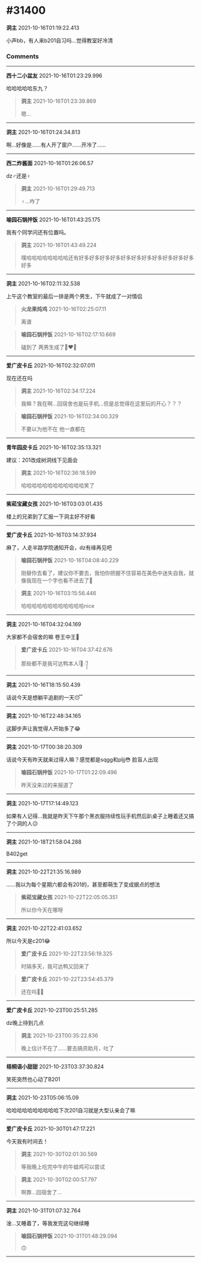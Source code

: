# #31400

**洞主** 2021-10-16T01:19:22.413

小声bb，有人来b201自习吗…觉得教室好冷清

### Comments

---

**西十二小盆友** 2021-10-16T01:23:29.996

哈哈哈哈哈东九？

> **洞主** 2021-10-16T01:23:39.869
> 
> 嗯…


---

**洞主** 2021-10-16T01:24:34.813

啊…好像是……有人开了窗户……开冷了……

---

**西二炸酱面** 2021-10-16T01:26:06.57

dz♂还是♀

> **洞主** 2021-10-16T01:29:49.713
> 
> ♀…咋了


---

**喻园石锅拌饭** 2021-10-16T01:43:25.175

我有个同学问还有位置吗。

> **洞主** 2021-10-16T01:43:49.224
> 
> 噗哈哈哈哈哈哈哈哈还有好多好多好多好多好多好多好多好多好多好多好多好多


---

**洞主** 2021-10-16T02:11:32.538

上午这个教室的最后一排是两个男生，下午就成了一对情侣

> **火龙果炖鸡** 2021-10-16T02:25:07.11
> 
> 离谱


> **喻园石锅拌饭** 2021-10-16T02:17:10.669
> 
> 磕到了 两男生成了👩‍❤️‍👨


---

**爱广皮卡丘** 2021-10-16T02:32:07.011

现在还在吗

> **洞主** 2021-10-16T02:34:17.224
> 
> 我嘛？我在啊…回宿舍也是玩手机…但是总觉得在这里玩的开心？？？


> **喻园石锅拌饭** 2021-10-16T02:34:00.329
> 
> 不要以为他不在 他一直都在


---

**青年园皮卡丘** 2021-10-16T02:35:13.321

建议：201改成树洞线下见面会

> **洞主** 2021-10-16T02:36:18.599
> 
> 哈哈哈哈哈哈哈哈哈哈哈哈笑了


---

**紫菘宝藏女孩** 2021-10-16T03:03:01.435

楼上的兄弟到了汇报一下洞主好不好看

---

**爱广皮卡丘** 2021-10-16T03:14:37.934

麻了，人走半路学院通知开会，dz有缘再见吧

> **喻园石锅拌饭** 2021-10-16T04:08:40.229
> 
> 刚替你去看了，建议你不要去，我怕你把握不住容易在美色中迷失自我，就像我现在一个字也看不进去了🌝


> **洞主** 2021-10-16T03:15:56.446
> 
> 哈哈哈哈哈哈哈哈哈哈哈哈nice


---

**洞主** 2021-10-16T04:32:04.169

大家都不会宿舍的嘛  卷王中王🤣

> **爱广皮卡丘** 2021-10-16T04:37:42.676
> 
> 那些都不是我可达鸭本人ᥬ🌚᭄


---

**洞主** 2021-10-16T18:15:50.439

话说今天是想躺平追剧的一天😴

---

**洞主** 2021-10-16T22:48:34.165

这脚步声让我觉得人开始多了😂

---

**洞主** 2021-10-17T00:38:20.309

话说今天有昨天就来过得人嘛？感觉都是sqgg和pljj😳 脸盲人出现

> **喻园石锅拌饭** 2021-10-17T01:22:09.496
> 
> 昨天没来过的来报道了


---

**洞主** 2021-10-17T17:14:49.123

如果有人记得…我就是昨天下午那个黑衣服持续性玩手机然后趴桌子上睡着还又搞了个洞的人😕

---

**洞主** 2021-10-18T21:58:04.288

B402get

---

**洞主** 2021-10-22T21:35:16.989

……我以为每个星期六都会有201的，甚至都萌生了变成据点的想法

> **紫菘宝藏女孩** 2021-10-22T22:05:05.351
> 
> 所以你今天在哪呀


---

**洞主** 2021-10-22T22:41:03.652

所以今天是c201😂

> **爱广皮卡丘** 2021-10-22T23:56:19.325
> 
> 时隔多天，我可达鸭又回来了


> **爱广皮卡丘** 2021-10-22T23:54:45.379
> 
> 还在吗🌝🌝


---

**爱广皮卡丘** 2021-10-23T00:25:51.285

dz晚上待到几点

> **洞主** 2021-10-23T00:35:22.836
> 
> 晚上估计不在了……要去搞资助月，吐了


---

**梧桐语小甜甜** 2021-10-23T03:37:30.824

笑死突然也心动了B201

---

**洞主** 2021-10-23T05:06:15.09

哈哈哈哈哈哈哈哈哈哈下次201自习就是大型认亲会了嘛

---

**爱广皮卡丘** 2021-10-30T01:47:17.221

今天我有时间去！

> **洞主** 2021-10-30T02:01:30.569
> 
> 等我晚上吃完中午的牛蛙鸡可以尝试


> **洞主** 2021-10-30T02:00:57.797
> 
> 啊靠…回宿舍了…


---

**洞主** 2021-10-31T01:07:32.764

淦…又睡着了，等我发完这句继续睡

> **喻园石锅拌饭** 2021-10-31T01:48:29.094
> 
> 🙃


---

